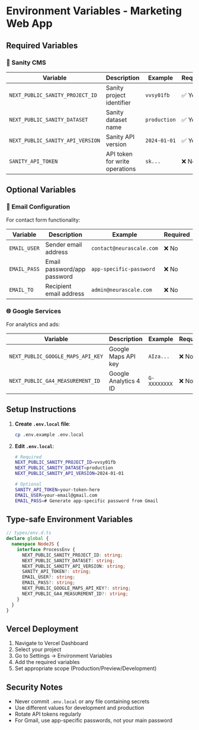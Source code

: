 # Environment Variables - Marketing Web App

## Required Variables

### 🎨 Sanity CMS

| Variable                         | Description                    | Example      | Required |
| -------------------------------- | ------------------------------ | ------------ | -------- |
| `NEXT_PUBLIC_SANITY_PROJECT_ID`  | Sanity project identifier      | `vvsy01fb`   | ✅ Yes   |
| `NEXT_PUBLIC_SANITY_DATASET`     | Sanity dataset name            | `production` | ✅ Yes   |
| `NEXT_PUBLIC_SANITY_API_VERSION` | Sanity API version             | `2024-01-01` | ✅ Yes   |
| `SANITY_API_TOKEN`               | API token for write operations | `sk...`      | ❌ No    |

## Optional Variables

### 📧 Email Configuration

For contact form functionality:

| Variable     | Description                 | Example                  | Required |
| ------------ | --------------------------- | ------------------------ | -------- |
| `EMAIL_USER` | Sender email address        | `contact@neurascale.com` | ❌ No    |
| `EMAIL_PASS` | Email password/app password | `app-specific-password`  | ❌ No    |
| `EMAIL_TO`   | Recipient email address     | `admin@neurascale.com`   | ❌ No    |

### 🌐 Google Services

For analytics and ads:

| Variable                          | Description           | Example      | Required |
| --------------------------------- | --------------------- | ------------ | -------- |
| `NEXT_PUBLIC_GOOGLE_MAPS_API_KEY` | Google Maps API key   | `AIza...`    | ❌ No    |
| `NEXT_PUBLIC_GA4_MEASUREMENT_ID`  | Google Analytics 4 ID | `G-XXXXXXXX` | ❌ No    |

## Setup Instructions

1. **Create `.env.local` file**:

   ```bash
   cp .env.example .env.local
   ```

2. **Edit `.env.local`**:

   ```bash
   # Required
   NEXT_PUBLIC_SANITY_PROJECT_ID=vvsy01fb
   NEXT_PUBLIC_SANITY_DATASET=production
   NEXT_PUBLIC_SANITY_API_VERSION=2024-01-01

   # Optional
   SANITY_API_TOKEN=your-token-here
   EMAIL_USER=your-email@gmail.com
   EMAIL_PASS=# Generate app-specific password from Gmail
   ```

## Type-safe Environment Variables

```typescript
// types/env.d.ts
declare global {
  namespace NodeJS {
    interface ProcessEnv {
      NEXT_PUBLIC_SANITY_PROJECT_ID: string;
      NEXT_PUBLIC_SANITY_DATASET: string;
      NEXT_PUBLIC_SANITY_API_VERSION: string;
      SANITY_API_TOKEN?: string;
      EMAIL_USER?: string;
      EMAIL_PASS?: string;
      NEXT_PUBLIC_GOOGLE_MAPS_API_KEY?: string;
      NEXT_PUBLIC_GA4_MEASUREMENT_ID?: string;
    }
  }
}
```

## Vercel Deployment

1. Navigate to Vercel Dashboard
2. Select your project
3. Go to Settings → Environment Variables
4. Add the required variables
5. Set appropriate scope (Production/Preview/Development)

## Security Notes

- Never commit `.env.local` or any file containing secrets
- Use different values for development and production
- Rotate API tokens regularly
- For Gmail, use app-specific passwords, not your main password
